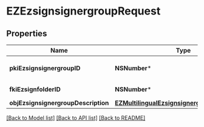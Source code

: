 # EZEzsignsignergroupRequest

## Properties
Name | Type | Description | Notes
------------ | ------------- | ------------- | -------------
**pkiEzsignsignergroupID** | **NSNumber*** | The unique ID of the Ezsignsignergroup | [optional] 
**fkiEzsignfolderID** | **NSNumber*** | The unique ID of the Ezsignfolder | 
**objEzsignsignergroupDescription** | [**EZMultilingualEzsignsignergroupDescription***](EZMultilingualEzsignsignergroupDescription.md) |  | 

[[Back to Model list]](../README.md#documentation-for-models) [[Back to API list]](../README.md#documentation-for-api-endpoints) [[Back to README]](../README.md)



